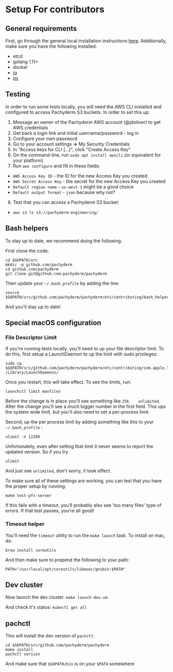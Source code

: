 # Setup For contributors

## General requirements

First, go through the general local installation instructions [here](http://docs.pachyderm.io/en/latest/getting_started/local_installation.html). Additionally, make sure you have the following installed:

- etcd
- golang 1.11+
- docker
- [jq](https://stedolan.github.io/jq/)
- [pv](http://ivarch.com/programs/pv.shtml)

## Testing

In order to run some tests locally, you will need the AWS CLI installed and
configured to access Pachyderm S3 buckets.  In order to set this up:

1. Message an owner of the Pachyderm AWS account (@jdoliner) to get AWS credentials
2. Get back a login link and initial username/password - log in
3. Configure your own password
4. Go to your account settings => My Security Credentials
5. In "Access keys for CLI [...]", click "Create Access Key"
6. On the command-line, run `sudo apt install awscli` (or equivalent for your platform)
7. Run `aws configure` and fill in these fields:
  * `AWS Access Key ID` - the ID for the new Access Key you created
  * `AWS Secret Access Key` - the secret for the new Access Key you created
  * `Default region name` - `us-west-1` might be a good choice
  * `Default output format` - `json` because why not?
8. Test that you can access a Pachyderm S3 bucket:
  * `aws s3 ls s3://pachyderm-engineering/`

## Bash helpers

To stay up to date, we recommend doing the following.

First clone the code:

    cd $GOPATH/src
    mkdir -p github.com/pachyderm
    cd github.com/pachyderm
    git clone git@github.com:pachyderm/pachyderm

Then update your `~/.bash_profile` by adding the line:

    source $GOPATH/src/github.com/pachyderm/pachyderm/etc/contributing/bash_helpers

And you'll stay up to date!

## Special macOS configuration

### File Descriptor Limit

If you're running tests locally, you'll need to up your file descriptor limit. To do this, first setup a LaunchDaemon to up the limit with sudo privileges:

    sudo cp $GOPATH/src/github.com/pachyderm/pachyderm/etc/contributing/com.apple.launchd.limit.plist /Library/LaunchDaemons/

Once you restart, this will take effect. To see the limits, run:

    launchctl limit maxfiles

Before the change is in place you'll see something like `256    unlimited`. After the change you'll see a much bigger number in the first field. This ups the system wide limit, but you'll also need to set a per-process limit.

Second, up the per process limit by adding something like this to your `~/.bash_profile` :

    ulimit -n 12288

Unfortunately, even after setting that limit it never seems to report the updated version. So if you try

    ulimit

And just see `unlimited`, don't worry, it took effect.

To make sure all of these settings are working, you can test that you have the proper setup by running:

    make test-pfs-server

If this fails with a timeout, you'll probably also see 'too many files' type of errors. If that test passes, you're all good!

### Timeout helper

You'll need the `timeout` utility to run the `make launch` task. To install on mac, do:

    brew install coreutils

And then make sure to prepend the following to your path:

    PATH="/usr/local/opt/coreutils/libexec/gnubin:$PATH"

## Dev cluster

Now launch the dev cluster: `make launch-dev-vm`.

And check it's status: `kubectl get all`

## pachctl

This will install the dev version of `pachctl`:

    cd $GOPATH/src/github.com/pachyderm/pachyderm
    make install
    pachctl version

And make sure that `$GOPATH/bin` is on your `$PATH` somewhere
